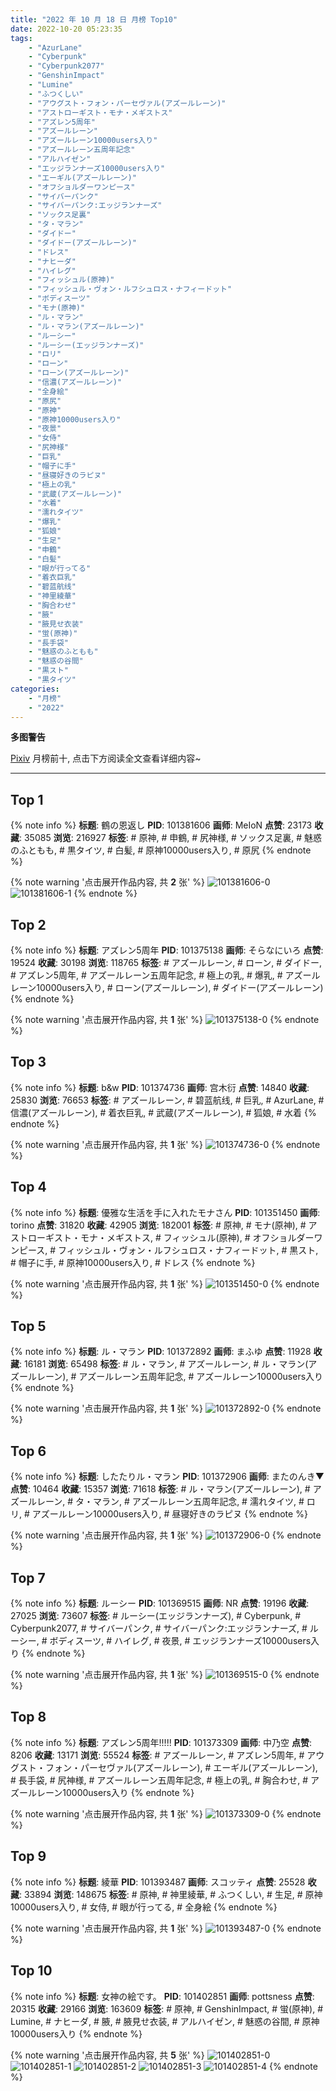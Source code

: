 ```yaml
---
title: "2022 年 10 月 18 日 月榜 Top10"
date: 2022-10-20 05:23:35
tags:
    - "AzurLane"
    - "Cyberpunk"
    - "Cyberpunk2077"
    - "GenshinImpact"
    - "Lumine"
    - "ふつくしい"
    - "アウグスト・フォン・パーセヴァル(アズールレーン)"
    - "アストローギスト・モナ・メギストス"
    - "アズレン5周年"
    - "アズールレーン"
    - "アズールレーン10000users入り"
    - "アズールレーン五周年記念"
    - "アルハイゼン"
    - "エッジランナーズ10000users入り"
    - "エーギル(アズールレーン)"
    - "オフショルダーワンピース"
    - "サイバーパンク"
    - "サイバーパンク:エッジランナーズ"
    - "ソックス足裏"
    - "タ・マラン"
    - "ダイドー"
    - "ダイドー(アズールレーン)"
    - "ドレス"
    - "ナヒーダ"
    - "ハイレグ"
    - "フィッシュル(原神)"
    - "フィッシュル・ヴォン・ルフシュロス・ナフィードット"
    - "ボディスーツ"
    - "モナ(原神)"
    - "ル・マラン"
    - "ル・マラン(アズールレーン)"
    - "ルーシー"
    - "ルーシー(エッジランナーズ)"
    - "ロリ"
    - "ローン"
    - "ローン(アズールレーン)"
    - "信濃(アズールレーン)"
    - "全身絵"
    - "原尻"
    - "原神"
    - "原神10000users入り"
    - "夜景"
    - "女侍"
    - "尻神様"
    - "巨乳"
    - "帽子に手"
    - "昼寝好きのラピヌ"
    - "極上の乳"
    - "武蔵(アズールレーン)"
    - "水着"
    - "濡れタイツ"
    - "爆乳"
    - "狐娘"
    - "生足"
    - "申鶴"
    - "白髪"
    - "眼が行ってる"
    - "着衣巨乳"
    - "碧蓝航线"
    - "神里綾華"
    - "胸合わせ"
    - "腋"
    - "腋見せ衣装"
    - "蛍(原神)"
    - "長手袋"
    - "魅惑のふともも"
    - "魅惑の谷間"
    - "黒スト"
    - "黒タイツ"
categories:
    - "月榜"
    - "2022"
---
```


<i class="fa fa-triangle-exclamation"></i>**多图警告**<i class="fa fa-triangle-exclamation"></i>

[Pixiv](https://www.pixiv.net/) 月榜前十, 点击下方阅读全文查看详细内容~

<!-- more -->

---

## Top 1

{% note info %}
**标题**: 鶴の恩返し
**PID**: 101381606 **画师**: MeIoN
**点赞**: 23173 **收藏**: 35085 **浏览**: 216927
**标签**: # 原神, # 申鶴, # 尻神様, # ソックス足裏, # 魅惑のふともも, # 黒タイツ, # 白髪, # 原神10000users入り, # 原尻
{% endnote %}

{% note warning '点击展开作品内容, 共 **2** 张' %}
![101381606-0](https://i.pixiv.re/img-original/img/2022/09/21/23/40/09/101381606_p0.jpg)
![101381606-1](https://i.pixiv.re/img-original/img/2022/09/21/23/40/09/101381606_p1.jpg)
{% endnote %}

## Top 2

{% note info %}
**标题**: アズレン5周年
**PID**: 101375138 **画师**: そらなにいろ
**点赞**: 19524 **收藏**: 30198 **浏览**: 118765
**标签**: # アズールレーン, # ローン, # ダイドー, # アズレン5周年, # アズールレーン五周年記念, # 極上の乳, # 爆乳, # アズールレーン10000users入り, # ローン(アズールレーン), # ダイドー(アズールレーン)
{% endnote %}

{% note warning '点击展开作品内容, 共 **1** 张' %}
![101375138-0](https://i.pixiv.re/img-original/img/2022/09/21/01/26/27/101375138_p0.png)
{% endnote %}

## Top 3

{% note info %}
**标题**: b&w
**PID**: 101374736 **画师**: 宫木衍
**点赞**: 14840 **收藏**: 25830 **浏览**: 76653
**标签**: # アズールレーン, # 碧蓝航线, # 巨乳, # AzurLane, # 信濃(アズールレーン), # 着衣巨乳, # 武蔵(アズールレーン), # 狐娘, # 水着
{% endnote %}

{% note warning '点击展开作品内容, 共 **1** 张' %}
![101374736-0](https://i.pixiv.re/img-original/img/2022/09/21/01/04/08/101374736_p0.jpg)
{% endnote %}

## Top 4

{% note info %}
**标题**: 優雅な生活を手に入れたモナさん
**PID**: 101351450 **画师**: torino
**点赞**: 31820 **收藏**: 42905 **浏览**: 182001
**标签**: # 原神, # モナ(原神), # アストローギスト・モナ・メギストス, # フィッシュル(原神), # オフショルダーワンピース, # フィッシュル・ヴォン・ルフシュロス・ナフィードット, # 黒スト, # 帽子に手, # 原神10000users入り, # ドレス
{% endnote %}

{% note warning '点击展开作品内容, 共 **1** 张' %}
![101351450-0](https://i.pixiv.re/img-original/img/2022/09/20/00/00/06/101351450_p0.jpg)
{% endnote %}

## Top 5

{% note info %}
**标题**: ル・マラン
**PID**: 101372892 **画师**: まふゆ
**点赞**: 11928 **收藏**: 16181 **浏览**: 65498
**标签**: # ル・マラン, # アズールレーン, # ル・マラン(アズールレーン), # アズールレーン五周年記念, # アズールレーン10000users入り
{% endnote %}

{% note warning '点击展开作品内容, 共 **1** 张' %}
![101372892-0](https://i.pixiv.re/img-original/img/2022/09/21/00/00/02/101372892_p0.png)
{% endnote %}

## Top 6

{% note info %}
**标题**: したたりル・マラン
**PID**: 101372906 **画师**: またのんき▼
**点赞**: 10464 **收藏**: 15357 **浏览**: 71618
**标签**: # ル・マラン(アズールレーン), # アズールレーン, # タ・マラン, # アズールレーン五周年記念, # 濡れタイツ, # ロリ, # アズールレーン10000users入り, # 昼寝好きのラピヌ
{% endnote %}

{% note warning '点击展开作品内容, 共 **1** 张' %}
![101372906-0](https://i.pixiv.re/img-original/img/2022/09/21/00/00/05/101372906_p0.jpg)
{% endnote %}

## Top 7

{% note info %}
**标题**: ルーシー
**PID**: 101369515 **画师**: NR
**点赞**: 19196 **收藏**: 27025 **浏览**: 73607
**标签**: # ルーシー(エッジランナーズ), # Cyberpunk, # Cyberpunk2077, # サイバーパンク, # サイバーパンク:エッジランナーズ, # ルーシー, # ボディスーツ, # ハイレグ, # 夜景, # エッジランナーズ10000users入り
{% endnote %}

{% note warning '点击展开作品内容, 共 **1** 张' %}
![101369515-0](https://i.pixiv.re/img-original/img/2022/09/20/21/52/09/101369515_p0.jpg)
{% endnote %}

## Top 8

{% note info %}
**标题**: アズレン5周年!!!!!
**PID**: 101373309 **画师**: 中乃空
**点赞**: 8206 **收藏**: 13171 **浏览**: 55524
**标签**: # アズールレーン, # アズレン5周年, # アウグスト・フォン・パーセヴァル(アズールレーン), # エーギル(アズールレーン), # 長手袋, # 尻神様, # アズールレーン五周年記念, # 極上の乳, # 胸合わせ, # アズールレーン10000users入り
{% endnote %}

{% note warning '点击展开作品内容, 共 **1** 张' %}
![101373309-0](https://i.pixiv.re/img-original/img/2022/09/21/00/06/09/101373309_p0.jpg)
{% endnote %}

## Top 9

{% note info %}
**标题**: 綾華
**PID**: 101393487 **画师**: スコッティ
**点赞**: 25528 **收藏**: 33894 **浏览**: 148675
**标签**: # 原神, # 神里綾華, # ふつくしい, # 生足, # 原神10000users入り, # 女侍, # 眼が行ってる, # 全身絵
{% endnote %}

{% note warning '点击展开作品内容, 共 **1** 张' %}
![101393487-0](https://i.pixiv.re/img-original/img/2022/09/22/00/06/14/101393487_p0.jpg)
{% endnote %}

## Top 10

{% note info %}
**标题**: 女神の絵です。
**PID**: 101402851 **画师**: pottsness
**点赞**: 20315 **收藏**: 29166 **浏览**: 163609
**标签**: # 原神, # GenshinImpact, # 蛍(原神), # Lumine, # ナヒーダ, # 腋, # 腋見せ衣装, # アルハイゼン, # 魅惑の谷間, # 原神10000users入り
{% endnote %}

{% note warning '点击展开作品内容, 共 **5** 张' %}
![101402851-0](https://i.pixiv.re/img-original/img/2022/09/22/15/00/02/101402851_p0.jpg)
![101402851-1](https://i.pixiv.re/img-original/img/2022/09/22/15/00/02/101402851_p1.jpg)
![101402851-2](https://i.pixiv.re/img-original/img/2022/09/22/15/00/02/101402851_p2.jpg)
![101402851-3](https://i.pixiv.re/img-original/img/2022/09/22/15/00/02/101402851_p3.jpg)
![101402851-4](https://i.pixiv.re/img-original/img/2022/09/22/15/00/02/101402851_p4.jpg)
{% endnote %}
